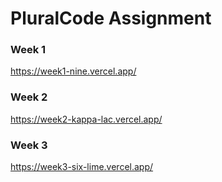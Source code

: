 # PluralCode Assignment


### Week 1
https://week1-nine.vercel.app/

### Week 2
https://week2-kappa-lac.vercel.app/

### Week 3
https://week3-six-lime.vercel.app/
